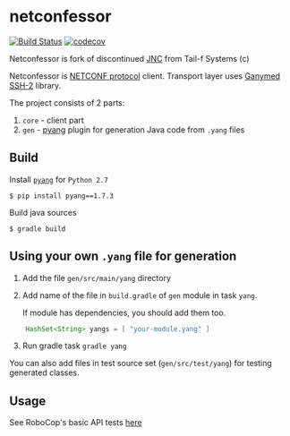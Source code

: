 # netconfessor


[![Build Status](https://travis-ci.org/xotonic/netconfessor.svg?branch=master)](https://travis-ci.org/xotonic/netconfessor)
[![codecov](https://codecov.io/gh/xotonic/netconfessor/branch/master/graph/badge.svg)](https://codecov.io/gh/xotonic/netconfessor)

Netconfessor is fork of discontinued [JNC](https://github.com/tail-f-systems/JNC) from Tail-f Systems (c)

Netconfessor is [NETCONF protocol](https://tools.ietf.org/html/rfc6241) client. 
Transport layer uses [Ganymed SSH-2](https://github.com/hudson/ganymed-ssh-2) library.

The project consists of 2 parts:
1. `core` - client part
2. `gen` - [pyang](https://github.com/mbj4668/pyang) plugin for generation Java code from `.yang` files

## Build

Install [`pyang`](https://github.com/mbj4668/pyang) for `Python 2.7`

```
$ pip install pyang==1.7.3
```
Build java sources

```
$ gradle build
```

## Using your own `.yang` file for generation

1. Add the file `gen/src/main/yang` directory
2. Add name of the file in `build.gradle` of `gen` module in task `yang`.

    If module has dependencies, you should add them too.
```groovy 
    HashSet<String> yangs = [ "your-module.yang" ]
```

3. Run gradle task `gradle yang`

You can also add files in test source set (`gen/src/test/yang`) for testing generated classes.

## Usage 

See RoboCop's basic API tests [here](gen/src/test/java/io/netconfessor/robocop/RobocopTest.java)
